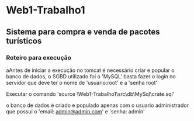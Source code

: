# Web1-Trabalho1

## Sistema para compra e venda de pacotes turísticos

### Roteiro para execução

aAntes de iniciar a execução no tomcat é necessário criar e popular o banco de dados, o SGBD utilizado foi o 'MySQL' basta fazer o login no servidor que deve ter o nome de 'usuario:root' e a 'senha root' 

Executar o comando 'source <local armazenado>\Web1-Trabalho1\src\db\MySql\crate.sql'

o banco de dados é criado e populado apenas com o usuario administrador que possui o 'email: admin@admin.com' e 'senha: admin'


